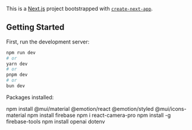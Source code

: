 This is a [Next.js](https://nextjs.org/) project bootstrapped with [`create-next-app`](https://github.com/vercel/next.js/tree/canary/packages/create-next-app).

## Getting Started

First, run the development server:

```bash
npm run dev
# or
yarn dev
# or
pnpm dev
# or
bun dev
```

Packages installed:

npm install @mui/material @emotion/react @emotion/styled @mui/icons-material npm install firebase
npm i react-camera-pro
npm install -g firebase-tools
npm install openai dotenv
